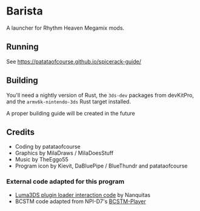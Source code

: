 # Barista
A launcher for Rhythm Heaven Megamix mods.

## Running
See https://patataofcourse.github.io/spicerack-guide/

## Building
You'll need a nightly version of Rust, the `3ds-dev` packages from devKitPro, and the `armv6k-nintendo-3ds` Rust target installed.

A proper building guide will be created in the future

## Credits
- Coding by patataofcourse
- Graphics by MilaDraws / MilaDoesStuff
- Music by TheEggo55
- Program icon by Kievit, DaBluePipe / BlueThundr and patataofcourse

### External code adapted for this program
- [Luma3DS plugin loader interaction code](https://github.com/Nanquitas/Luma3DS-Plugin-sample/blob/master/sources/plgldr.c) by Nanquitas
- BCSTM code adapted from NPI-D7's [BCSTM-Player](https://github.com/NPI-D7/BCSTM-Player)